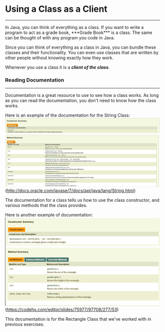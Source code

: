 # Using a Class as a Client
<hr>
In Java, you can think of everything as a class. If you want to write a program to act as a grade book, ***Grade Book*** is a class. The same can be thought of with any program you code in Java.

Since you can think of everything as a class in Java, you can bundle these classes and their functionality. You can even use classes that are written by other people without knowing exactly how they work.

Whenever you use a class it is a ***client of the class***.

### Reading Documentation
<hr>

Documentation is a great resource to use to see how a class works. As long as you can read the documentation, you don't need to know how the class works.

Here is an example of the documentation for the String Class:
![String Class 1](../static/classesAndOOP/Using_Class_As_Client_JavaDoc.png)
![String Class 2](../static/classesAndOOP/Using_Class_As_A_Client_JAvaDoc2.png)
(http://docs.oracle.com/javase/7/docs/api/java/lang/String.html)

The documentation for a class tells us how to use the class constructor, and various methods that the class provides. 

Here is another example of documentation:
![Rect Class](../static/classesAndOOP/Using_A_Class_As_AClient_RectClass.png)
(https://codehs.com/editor/slides/75977/97708/277/53)

This documentation is for the Rectangle Class that we've worked with in previous exercises.